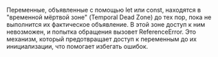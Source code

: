 Переменные, объявленные с помощью let или const, находятся в "временной мёртвой зоне" (Temporal Dead Zone)
до тех пор, пока не выполнится их фактическое объявление. 
В этой зоне доступ к ним невозможен, и попытка обращения вызовет ReferenceError.
Это механизм, который предотвращает доступ к переменным до их инициализации, что помогает избегать ошибок.
